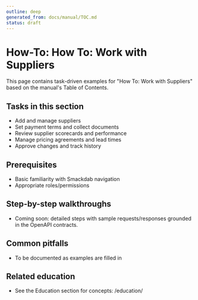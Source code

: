 ```yaml
---
outline: deep
generated_from: docs/manual/TOC.md
status: draft
---
```


# How-To: How To: Work with Suppliers

This page contains task-driven examples for "How To: Work with Suppliers" based on the manual's Table of Contents.

## Tasks in this section
- Add and manage suppliers
- Set payment terms and collect documents
- Review supplier scorecards and performance
- Manage pricing agreements and lead times
- Approve changes and track history

## Prerequisites
- Basic familiarity with Smackdab navigation
- Appropriate roles/permissions

## Step-by-step walkthroughs
- Coming soon: detailed steps with sample requests/responses grounded in the OpenAPI contracts.

## Common pitfalls
- To be documented as examples are filled in

## Related education
- See the Education section for concepts: /education/

